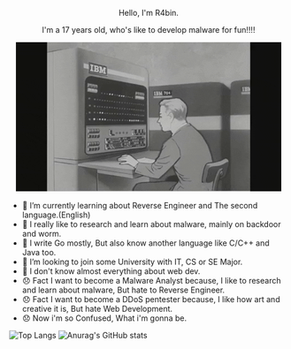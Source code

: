 <p align="center">
    Hello, I'm R4bin.
</p>

<p align="center">
    I'm a 17 years old, who's like to develop malware for fun!!!!
</p>

<p align="center">
    <img src="qweoiuqweiu.gif" alt="Typing">
</p>

- 🌱 I’m currently learning about Reverse Engineer and The second language.(English)
- 🎩 I really like to research and learn about malware, mainly on backdoor and worm.
- 👾 I write Go mostly, But also know another language like C/C++ and Java too.
- 🧢 I’m looking to join some University with IT, CS or SE Major.
- 🤏 I don't know almost everything about web dev.
- 😞 Fact I want to become a Malware Analyst because, I like to research and learn about malware, But hate to Reverse Engineer.
- 😞 Fact  I want to become a DDoS pentester because, I like how art and creative it is, But hate Web Development.
- 😞 Now i'm so Confused, What i'm gonna be.

![Top Langs](https://github-readme-stats.vercel.app/api/top-langs/?username=R4bin)
![Anurag's GitHub stats](https://github-readme-stats.vercel.app/api?username=R4bin)

